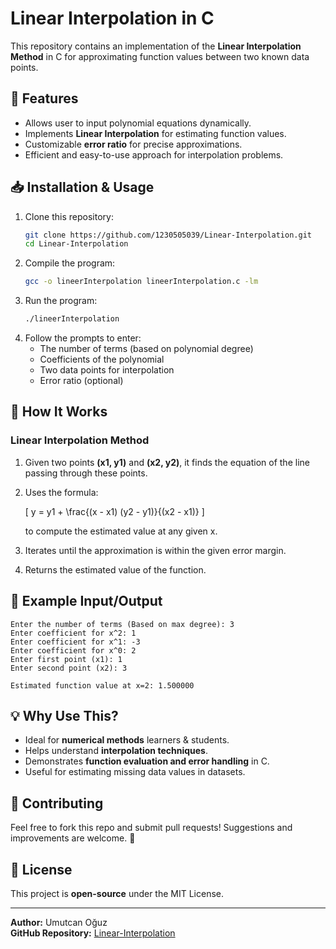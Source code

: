 # Linear Interpolation in C

This repository contains an implementation of the **Linear Interpolation Method** in C for approximating function values between two known data points.

## 📌 Features
- Allows user to input polynomial equations dynamically.
- Implements **Linear Interpolation** for estimating function values.
- Customizable **error ratio** for precise approximations.
- Efficient and easy-to-use approach for interpolation problems.

## 📥 Installation & Usage
1. Clone this repository:
   ```sh
   git clone https://github.com/1230505039/Linear-Interpolation.git
   cd Linear-Interpolation
   ```
2. Compile the program:
   ```sh
   gcc -o lineerInterpolation lineerInterpolation.c -lm
   ```
3. Run the program:
   ```sh
   ./lineerInterpolation
   ```
4. Follow the prompts to enter:
   - The number of terms (based on polynomial degree)
   - Coefficients of the polynomial
   - Two data points for interpolation
   - Error ratio (optional)

## 🧮 How It Works
### Linear Interpolation Method
1. Given two points **(x1, y1)** and **(x2, y2)**, it finds the equation of the line passing through these points.
2. Uses the formula:
   
   	\[ y = y1 + \frac{(x - x1) (y2 - y1)}{(x2 - x1)} \]
   
   to compute the estimated value at any given x.
3. Iterates until the approximation is within the given error margin.
4. Returns the estimated value of the function.

## 📝 Example Input/Output
```
Enter the number of terms (Based on max degree): 3
Enter coefficient for x^2: 1
Enter coefficient for x^1: -3
Enter coefficient for x^0: 2
Enter first point (x1): 1
Enter second point (x2): 3

Estimated function value at x=2: 1.500000
```

## 💡 Why Use This?
- Ideal for **numerical methods** learners & students.
- Helps understand **interpolation techniques**.
- Demonstrates **function evaluation and error handling** in C.
- Useful for estimating missing data values in datasets.

## 🤝 Contributing
Feel free to fork this repo and submit pull requests! Suggestions and improvements are welcome. 🚀

## 📜 License
This project is **open-source** under the MIT License.

---
**Author:** Umutcan Oğuz  
**GitHub Repository:** [Linear-Interpolation](https://github.com/1230505039/Linear-Interpolation)

